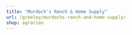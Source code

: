 ```yaml
---
title: "Murdoch's Ranch & Home Supply"
url: /greeley/murdochs-ranch-and-home-supply/
shop: agrarian
---
```

